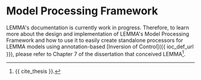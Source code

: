 # Model Processing Framework

LEMMA's documentation is currently work in progress. Therefore, to learn more
about the design and implementation of LEMMA's Model Processing Framework and
how to use it to easily create standalone processors for LEMMA models using
annotation-based [Inversion of Control]({{ ioc_def_url }}), please refer to
Chapter 7 of the dissertation that conceived LEMMA[^1].

[^1]: {{ cite_thesis }}.
